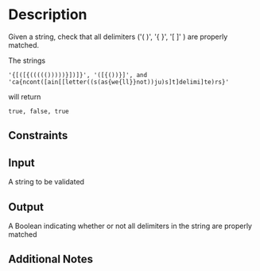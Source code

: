 # Description
Given a string, check that all delimiters ('( )', '{ }', '[ ]' ) are properly matched.

The strings

```
'{[([{((((()))))}])]}', '([{())}]', and 'ca{ncont([ain[[letter((s(as{we{ll}}not))ju)s]t]delimi]te)rs}'
```

will return

```
true, false, true
```

## Constraints

## Input
A string to be validated

## Output
A Boolean indicating whether or not all delimiters in the string are properly matched

## Additional Notes
